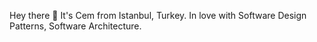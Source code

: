 Hey there 👋
It's Cem from Istanbul, Turkey.  In love with Software Design Patterns, Software Architecture.
